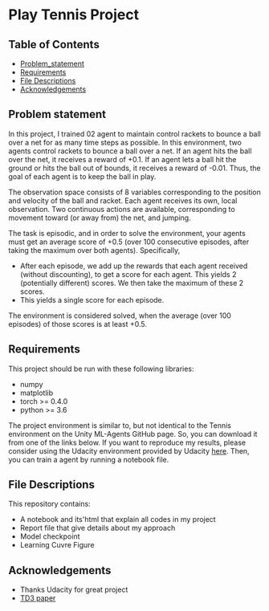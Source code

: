 # Play Tennis Project

## Table of Contents

 * [Problem_statement](#problem-statement)
 * [Requirements](#requirements)
 * [File Descriptions](#file-descriptions)
 * [Acknowledgements](#acknowledgements)

## Problem statement
In this project, I trained 02 agent to maintain control rackets to bounce a ball over a net for as many time steps as possible.
In this environment, two agents control rackets to bounce a ball over a net. If an agent hits the ball over the net, it receives a reward of +0.1. If an agent lets a ball hit the ground or hits the ball out of bounds, it receives a reward of -0.01. Thus, the goal of each agent is to keep the ball in play.

The observation space consists of 8 variables corresponding to the position and velocity of the ball and racket. Each agent receives its own, local observation. Two continuous actions are available, corresponding to movement toward (or away from) the net, and jumping.

The task is episodic, and in order to solve the environment, your agents must get an average score of +0.5 (over 100 consecutive episodes, after taking the maximum over both agents). Specifically,

* After each episode, we add up the rewards that each agent received (without discounting), to get a score for each agent. This yields 2 (potentially different) scores. We then take the maximum of these 2 scores.
* This yields a single score for each episode.

The environment is considered solved, when the average (over 100 episodes) of those scores is at least +0.5.



## Requirements
This project should be run with these following libraries:
- numpy
- matplotlib
- torch >= 0.4.0
- python >= 3.6

The project environment is similar to, but not identical to the Tennis environment on the Unity ML-Agents GitHub page. So, you can download it from one of the links below. If you want to reproduce my results, please consider using the Udacity environment provided by Udacity [here](https://github.com/udacity/deep-reinforcement-learning/tree/master/p3_collab-compet). Then, you can train a agent by running a notebook file.

## File Descriptions
This repository contains:
- A notebook and its'html that explain all codes in my project
- Report file that give details about my approach
- Model checkpoint
- Learning Cuvre Figure

## Acknowledgements
- Thanks Udacity for great project 
- [TD3 paper](https://arxiv.org/abs/1802.09477v3)


